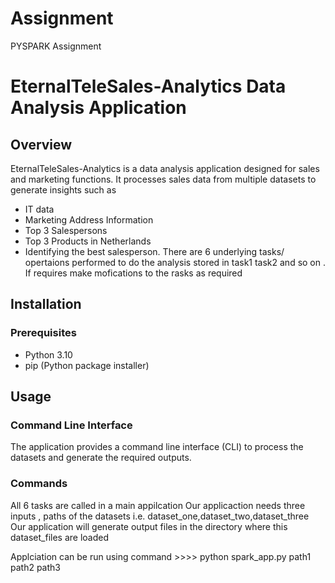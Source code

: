 # Assignment
PYSPARK Assignment

# EternalTeleSales-Analytics Data Analysis Application

## Overview
EternalTeleSales-Analytics is a data analysis application designed for sales and marketing functions. It processes sales data from multiple datasets to generate insights such as
* IT data
* Marketing Address Information
* Top 3 Salespersons
* Top 3 Products in Netherlands
* Identifying the best salesperson.
There are 6 underlying tasks/ opertaions performed to do the analysis stored in task1 task2 and so on . If requires make mofications to the rasks as required
## Installation

### Prerequisites
- Python 3.10
- pip (Python package installer)


## Usage

### Command Line Interface

The application provides a command line interface (CLI) to process the datasets and generate the required outputs.

### Commands
All 6 tasks are called in a main appilcation 
Our applicaction needs three inputs , paths of the datasets i.e. dataset_one,dataset_two,dataset_three
Our application will generate output files in the directory where this dataset_files are loaded

Applciation can  be run using command >>>> python spark_app.py path1 path2 path3


